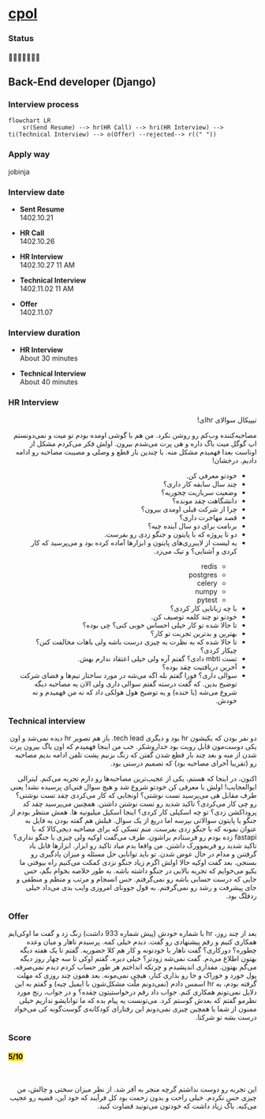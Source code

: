 # [cpol](https://cpol.co)

### Status
#### 📜📞👱🏻‍♀️🔧❎
## Back-End developer (Django)
### Interview process
```mermaid
flowchart LR
    sr(Send Resume) --> hr(HR Call) --> hri(HR Interview) --> ti(Technical Interview) --> o(Offer) --rejected--> r((" "))
```

### Apply way
jobinja

### Interview date
- **Sent Resume** <br /> 1402.10.21

- **HR Call**<br /> 1402.10.26

- **HR Interview** <br> 1402.10.27 11 AM

- **Technical Interview** <br> 1402.11.02 11 AM

- **Offer** <br> 1402.11.07

### Interview duration
- **HR Interview** <br>About 30 minutes

- **Technical Interview** <br> About 40 minutes

### HR Interview
<p dir="rtl">تیپیکال سوالای hrای!</p>
<p dir="rtl">مصاحبه‌کننده وب‌کم رو روشن نکرد. من هم با گوشی اومده بودم تو میت و نمی‌دونستم اپ گوگل میت باگ داره و هی پرت می‌شدم بیرون. اولش فکر می‌کردم مشکل از اوناست بعدا فهمیدم مشکل منه. با چندین بار قطع و وصلی و مصیبت مصاحبه رو ادامه دادیم. درخشان!</p>
<ul dir="rtl">
    <li>خودتو معرفی کن.</li>
    <li>چند سال سابقه کار داری؟</li>
    <li>وضعیت سربازیت چجوریه؟</li>
    <li>دانشگاهت چقد مونده؟</li>
    <li>چرا از شرکت قبلی اومدی بیرون؟</li>
    <li>قصد مهاجرت داری؟</li>
    <li>برنامت برای دو سال آینده چیه؟</li>
    <li>دو تا پروژه که با پایتون و جنگو زدی رو بفرست.</li>
    <li>یه لیست از لایبرری‌های پایتون و ابزارها آماده کرده بود و می‌پرسید که کار کردی و آشنایی؟ و تیک می‌زد.</li>
    <ul dir="rtl">
    	<li>redis</li>
    	<li>postgres</li>
     	<li>celery</li>
     	<li>numpy</li>
     	<li>pytest</li>
    </ul>
    <li>با چه زبانایی کار کردی؟</li>
    <li>خودتو تو چند کلمه توصیف کن.</li>
    <li>تا حالا شده تو کار خیلی احساس خوبی کنی؟ چی بوده؟</li>
    <li>بهترین و بدترین تجربت تو کار؟</li>
    <li>تا حالا شده که به نظرت یه چیزی درست باشه ولی باهات مخالفت کنن؟ چیکار کردی؟</li>
    <li>تست mbti دادی؟ گفتم آره ولی خیلی اعتقاد ندارم بهش.</li>
    <li>آخرین دریافتیت چقد بوده؟</li>
    <li>سوالی داری؟ فورا گفتم بله اگه می‌شه در مورد ساختار تیم‌ها و فضای شرکت توضیح بدین. که گفت درسته گفتم سوالی داری ولی الان یه مصاحبه دیگه شروع می‌شه (با خنده) و یه توضیح هول هولکی داد که نه من فهمیدم و نه خودش.</li>
</ul>

### Technical interview
<p dir="rtl">
دو نفر بودن که یکیشون hr بود و دیگری tech lead. باز هم تصویر hr دیده نمی‌شد و اون یکی دوست‌مون قابل رویت بود خداروشکر. خب من اینجا فهمیدم که اون باگ بیرون پرت شدن از منه و بعد چند بار قطع شدن گفتن که زنگ بزنیم پشت تلفن ادامه بدیم مصاحبه رو (تقریبا آخرای مصاحبه بود) که تصمیم درستی بود.
</p>
<p dir="rtl">اکنون، در اینجا که هستم، یکی از عجیب‌ترین مصاحبه‌ها رو دارم تجربه می‌کنم. لیترالی ابوالعجایب! اولش با معرفی کن خودتو شروع شد و هیچ سوال فنی‌ای پرسیده نشد! یعنی طرف مقابل هی می‌پرسید تست نوشتی؟ اونجایی که کار می‌کردی چقد تست نوشتی؟ رو چی کار می‌کردی؟ تاکید شدید رو تست نوشتن داشتن. همچنین می‌پرسید چقد کد پروداکشن زدی؟ تو چه اسکیلی کار کردی؟ اینجا اسکیل میلیونیه ها. همش منتظر بودم از جنگو یا پایتون سوالاتی بپرسه اما دریغ از یک سوال. قبلش هم گفته بودن یه فایل به عنوان نمونه که با جنگو زدی بفرست. منم تسکی که برای مصاحبه دیجی‌کالا که با fastapi زده بودم رو فرستادم براشون. طرف می‌گفت اوکیه ولی چیزی با جنگو نداری؟ تاکید شدید رو فریموورک داشتن. من واقعا بدم میاد تاکید رو ابزار. ابزارها قابل یاد گرفتنن و مدام در حال عوض شدن. تو باید توانایی حل مسئله و میزان یادگیری رو بسنجی. بعد گفت اوکیه حالا اولش اگرم زیاد جنگو نزدی کمکت می‌کنیم راه بیوفتی ما یکیو می‌خوایم که تجربه بالایی در جنگو داشته باشه. به طور خلاصه بخوام بگم، حس جایی که درست حسابی باشه رو نمی‌گرفتم. حس انسجام و مرتب و منظم و منطقی و جای پیشرفت و رشد رو نمی‌گرفتم. به قول جوونای امروزی وایب بدی می‌داد خیلی ردفلگ بود.
<p/>

### Offer
<p dir="rtl">بعد از چند روز،  hr با شماره خودش (پیش شماره 933 داشت) زنگ زد و گفت ما اوکی‌ایم همکاری کنیم و رقم پیشنهادی رو گفت. دیدم خیلی کمه. پرسیدم ناهار و میان وعده چطوره؟ دورکاری؟ گفت ناهار با خودتونه و کار هم کلا حضوریه. گفتم تا یک هفته دیگه بهتون اطلاع می‌دم. گفت نمی‌شه زودتر؟ خیلی دیره. گفتم اوکی تا سه چهار روز دیگه می‌گم بهتون. مقداری اندیشیدم و چرتکه انداختم هر طور حساب کردم دیدم نمی‌صرفه. پول خورد و خوراک و جا رو بذاری کنار، هیچی نمی‌مونه. بعد همون چند روزی که مهلت گرفته بودم، به hr اسمس دادم (نمی‌دونم ملّت مشکل‌شون با ایمیل چیه) و گفتم به این دلایل نمی‌تونم همکاری کنم. جواب داد رقم درخواستیتون چقده؟ و در جواب، رنج مورد نظرمو گفتم که بعدش گوستم کرد. می‌تونست یه پیام بده که ما توانایشو نداریم خیلی ممنون از شما یا همچین چیزی نمی‌دونم این رفتارای کودکانه‌ی گوست‌گونه کی‌‌ می‌خواد درست بشه تو شرکتا.</p>

</p>

### Score
<h4><mark style="background-color:#ffd700">5/10</mark></h4>
<br />
<p dir="rtl">
این تجربه رو دوست نداشتم گرچه منجر به آفر شد. از نظر میزان سختی و چالش، من چیزی حس نکردم. خیلی راحت و بدون زحمت بود کل فرآیند که خود این، قضیه رو عجیب می‌کنه. باگ زیاد داشت که خودتون می‌تونید قضاوت کنید.
</p>
